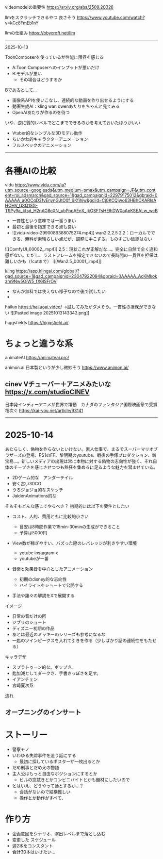 
videomodelの重要性
https://arxiv.org/abs/2509.20328

llmをスクラッチできるやつ
良さそう
https://www.youtube.com/watch?v=kCc8FmEb1nY

llmの仕組み
https://bbycroft.net/llm

-----

2025-10-13

ToonComposerを使っているが性能に限界を感じる

- A:Toon Composerへのインプットが悪いだけ　
- B:モデルが悪い
	- その場合はどうするか

Bであるとして…
- 画像系APIを使いこなし、連続的な動画を作り出せるようにする
- 動画生成AI：kling wan qwenあたりをちゃんと見てみる 
- OpenAIあたりが作るのを待つ

いや、逆に質的レベルでどこまでできるのかを考えておいたほうがいい

- Vtuber的なシンプルな3Dモデル動作
- ちいかわ的キャラクターアニメーション
- フルスペックのアニメーション



---

#  各種AIの比較

vidu
https://www.vidu.com/ja?utm_source=googleads&utm_medium=pmax&utm_campaign=JP&utm_content=roi_adsmarch&gad_source=1&gad_campaignid=22979175012&gbraid=0AAAAA_a0OCqD3fvEnynGJtO0f_6Kfihjw&gclid=Cj0KCQjwo63HBhCKARIsAHOHV_USQ1SG-T9Py9a_kfsd_H2nAG6oXN_ubPnpAEnX_jkOSFTsHElhDW0aApKSEALw_wcB
- 一貫性という意味では一番うまい
- 最初と最後を指定できる点も良い
- ![[vidu-video-2990086388075274.mp4]]
wan2.2,2.5
2.2：ローカルでできる、無料が素晴らしい点だが、調整に手こずる。ものすごい破綻はない

![[ComfyUI_00002_.mp4]]
2.5：現状これが正解だな…。完全に自然で全く違和感がない。ただし、ラストフレームを指定できないので長時間の一貫性を担保は難しいかも（1cutまで）
![[Wan2.5_00001_.mp4]]


kling
https://app.klingai.com/global/?gad_source=1&gad_campaignid=23047922094&gbraid=0AAAAA_AcKMkokzm9Nw5OiW5_fX6lSFrOV
- なんか無料では使えない様子なので後で試したい
- 

hailuo
https://hailuoai.video/
→試してみたがダメそう。一貫性の担保ができない
![[Pasted image 20251013143343.png]]

higgsfields
https://higgsfield.ai/


# ちょっと違うな系
animateAI
https://animateai.pro/

animon.ai
日本製というが少し微妙そう
https://www.animon.ai/


cinev
Vチューバー＋アニメみたいな
https://x.com/studioCINEV
---

日本発インディーアニメが世界で躍動　カナダのファンタジア国際映画祭で受賞相次ぐ
https://kai-you.net/article/93141


---
# 2025-10-14
あたらしく、偽物を作らないといけない。素人仕事で、まるでスーパーマリオブラザーズの登場、PS1のFF、黎明期のyoutube、戦後の手塚プロダクション、新宝島…。新しいメディアの出現は常に本物に対する偽物の志向性が強く、それ自体のチープさを感じさせつつも熱狂を集めるに足るような魅力を潜ませている。


- 2Dゲーム的な　アンダーテイル
- 安く古い3DCG
- うろジョジョ的なスケッチ
- JaidenAnimations的な

そもそもどんな感じでやるべき？
初期的には以下を要件としたい
- コスト、人的、費用ともに比較的小さい
	- 目安は8時間作業で15min-30minの生成ができること
	- 予算は5000円
- View数が稼ぎやすい、バズった際のレバレッジが利きやすい環境
	- yotube instagram x
	- youtubeが一番

- 音楽と効果音を中心としたアニメーション
	- 初期のdisney的な志向性
	- ハイライトをショートで公開する
- 手法や諸々の解説をXで展開する

イメージ
- 日常の音だけの回
- ジブリのショート
- ディズニー初期の作品
- あとは最近のミッキーのシリーズも参考になるな
- 一匙のツインピークスを入れて引きを作る（少しばかり話の連続性をもたせる）


キャラデザ
- スプラトゥーン的な。ポップさ。
- 匙加減としてダークさ、手書きっぽさを足す。
- イアンチェン
- 宮崎夏次系

流れ
## オープニングのインサート
# ストーリー

- 警察モノ
- いわゆる失踪事件を追う話にする
	- 最初に探しているポスターが一枚出るとか
- だめ刑事とだめ犬の物語
- 主人公はもっと自由なポジションにするとか
	- ビルの窓拭きとかコンビニバイトとかも題材にしたいので
- とはいえ、どうやって話とするか…？
	- 会話がないので結構難しい
	- 操作とか動作がすべて、



# 作り方
- 企画意図をシナリオ、演出レベルまで落とし込む
- 変更した
スケジュール
- 週2本をコンスタント
- 合計30本はいきたい…

